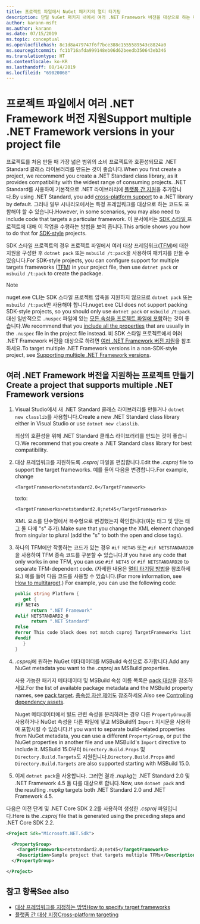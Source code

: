 ```yaml
---
title: 프로젝트 파일에서 NuGet 패키지의 멀티 타기팅
description: 단일 NuGet 패키지 내에서 여러 .NET Framework 버전을 대상으로 하는 다양한 방법에 대한 설명입니다.
author: karann-msft
ms.author: karann
ms.date: 07/15/2019
ms.topic: conceptual
ms.openlocfilehash: 8c1d8a479747f6f7bce388c1555589543c8824a0
ms.sourcegitcommit: fc1b716afda999148eb06d62beedb350643eb346
ms.translationtype: HT
ms.contentlocale: ko-KR
ms.lasthandoff: 08/14/2019
ms.locfileid: "69020068"
---
```

# <a name="support-multiple-net-framework-versions-in-your-project-file"></a><span data-ttu-id="63fc6-103">프로젝트 파일에서 여러 .NET Framework 버전 지원</span><span class="sxs-lookup"><span data-stu-id="63fc6-103">Support multiple .NET Framework versions in your project file</span></span>

<span data-ttu-id="63fc6-104">프로젝트를 처음 만들 때 가장 넓은 범위의 소비 프로젝트와 호환성되므로 .NET Standard 클래스 라이브러리를 만드는 것이 좋습니다.</span><span class="sxs-lookup"><span data-stu-id="63fc6-104">When you first create a project, we recommend you create a .NET Standard class library, as it provides compatibility with the widest range of consuming projects.</span></span> <span data-ttu-id="63fc6-105">.NET Standard를 사용하여 기본적으로 .NET 라이브러리에 [플랫폼 간 지원](/dotnet/standard/library-guidance/cross-platform-targeting)을 추가합니다.</span><span class="sxs-lookup"><span data-stu-id="63fc6-105">By using .NET Standard, you add [cross-platform support](/dotnet/standard/library-guidance/cross-platform-targeting) to a .NET library by default.</span></span> <span data-ttu-id="63fc6-106">그러나 일부 시나리오에서는 특정 프레임워크를 대상으로 하는 코드도 포함해야 할 수 있습니다.</span><span class="sxs-lookup"><span data-stu-id="63fc6-106">However, in some scenarios, you may also need to include code that targets a particular framework.</span></span> <span data-ttu-id="63fc6-107">이 문서에서는 [SDK 스타일 ](../resources/check-project-format.md) 프로젝트에 대해 이 작업을 수행하는 방법을 보여 줍니다.</span><span class="sxs-lookup"><span data-stu-id="63fc6-107">This article shows you how to do that for [SDK-style](../resources/check-project-format.md) projects.</span></span>

<span data-ttu-id="63fc6-108">SDK 스타일 프로젝트의 경우 프로젝트 파일에서 여러 대상 프레임워크([TFM](/dotnet/standard/frameworks))에 대한 지원을 구성한 후 `dotnet pack` 또는 `msbuild /t:pack`을 사용하여 패키지를 만들 수 있습니다.</span><span class="sxs-lookup"><span data-stu-id="63fc6-108">For SDK-style projects, you can configure support for multiple targets frameworks ([TFM](/dotnet/standard/frameworks)) in your project file, then use `dotnet pack` or `msbuild /t:pack` to create the package.</span></span>

> [!NOTE]
> <span data-ttu-id="63fc6-109">nuget.exe CLI는 SDK 스타일 프로젝트 압축을 지원하지 않으므로 `dotnet pack` 또는 `msbuild /t:pack`만 사용해야 합니다.</span><span class="sxs-lookup"><span data-stu-id="63fc6-109">nuget.exe CLI does not support packing SDK-style projects, so you should only use `dotnet pack` or `msbuild /t:pack`.</span></span> <span data-ttu-id="63fc6-110">대신 일반적으로 `.nuspec` 파일에 있는 [모든 속성을 프로젝트 파일에 포함](../reference/msbuild-targets.md#pack-target)하는 것이 좋습니다.</span><span class="sxs-lookup"><span data-stu-id="63fc6-110">We recommend that you [include all the properties](../reference/msbuild-targets.md#pack-target) that are usually in the `.nuspec` file in the project file instead.</span></span> <span data-ttu-id="63fc6-111">비 SDK 스타일 프로젝트에서 여러 .NET Framework 버전을 대상으로 하려면 [여러 .NET Framework 버전 지원](supporting-multiple-target-frameworks.md)을 참조하세요.</span><span class="sxs-lookup"><span data-stu-id="63fc6-111">To target multiple .NET Framework versions in a non-SDK-style project, see [Supporting multiple .NET Framework versions](supporting-multiple-target-frameworks.md).</span></span>

## <a name="create-a-project-that-supports-multiple-net-framework-versions"></a><span data-ttu-id="63fc6-112">여러 .NET Framework 버전을 지원하는 프로젝트 만들기</span><span class="sxs-lookup"><span data-stu-id="63fc6-112">Create a project that supports multiple .NET Framework versions</span></span>

1. <span data-ttu-id="63fc6-113">Visual Studio에서 새 .NET Standard 클래스 라이브러리를 만들거나 `dotnet new classlib`를 사용합니다.</span><span class="sxs-lookup"><span data-stu-id="63fc6-113">Create a new .NET Standard class library either in Visual Studio or use `dotnet new classlib`.</span></span>

   <span data-ttu-id="63fc6-114">최상의 호환성을 위해 .NET Standard 클래스 라이브러리를 만드는 것이 좋습니다.</span><span class="sxs-lookup"><span data-stu-id="63fc6-114">We recommend that you create a .NET Standard class library for best compatibility.</span></span>

2. <span data-ttu-id="63fc6-115">대상 프레임워크를 지원하도록 *.csproj* 파일을 편집합니다.</span><span class="sxs-lookup"><span data-stu-id="63fc6-115">Edit the *.csproj* file to support the target frameworks.</span></span> <span data-ttu-id="63fc6-116">예를 들어 다음을 변경합니다.</span><span class="sxs-lookup"><span data-stu-id="63fc6-116">For example, change</span></span>
   
   `<TargetFramework>netstandard2.0</TargetFramework>`
   
   <span data-ttu-id="63fc6-117">to:</span><span class="sxs-lookup"><span data-stu-id="63fc6-117">to:</span></span>
   
   `<TargetFrameworks>netstandard2.0;net45</TargetFrameworks>`

   <span data-ttu-id="63fc6-118">XML 요소를 단수형에서 복수형으로 변경했는지 확인합니다(여는 태그 및 닫는 태그 둘 다에 "s" 추가).</span><span class="sxs-lookup"><span data-stu-id="63fc6-118">Make sure that you change the XML element changed from singular to plural (add the "s" to both the open and close tags).</span></span>

3. <span data-ttu-id="63fc6-119">하나의 TFM에만 작동하는 코드가 있는 경우 `#if NET45` 또는 `#if NETSTANDARD20`을 사용하여 TFM 종속 코드를 구분할 수 있습니다.</span><span class="sxs-lookup"><span data-stu-id="63fc6-119">If you have any code that only works in one TFM, you can use `#if NET45` or `#if NETSTANDARD20` to separate TFM-dependent code.</span></span> <span data-ttu-id="63fc6-120">(자세한 내용은 [멀티 타기팅 방법](/dotnet/core/tutorials/libraries#how-to-multitarget)을 참조하세요.) 예를 들어 다음 코드를 사용할 수 있습니다.</span><span class="sxs-lookup"><span data-stu-id="63fc6-120">(For more information, see [How to multitarget](/dotnet/core/tutorials/libraries#how-to-multitarget).) For example, you can use the following code:</span></span>

   ```csharp
   public string Platform {
      get {
   #if NET45
         return ".NET Framework"
   #elif NETSTANDARD2_0
         return ".NET Standard"
   #else
   #error This code block does not match csproj TargetFrameworks list
   #endif
      }
   }
   ```

4. <span data-ttu-id="63fc6-121">*.csproj*에 원하는 NuGet 메타데이터를 MSBuild 속성으로 추가합니다.</span><span class="sxs-lookup"><span data-stu-id="63fc6-121">Add any NuGet metadata you want to the *.csproj* as MSBuild properties.</span></span>

   <span data-ttu-id="63fc6-122">사용 가능한 패키지 메타데이터 및 MSBuild 속성 이름 목록은 [pack 대상](../reference/msbuild-targets.md#pack-target)을 참조하세요.</span><span class="sxs-lookup"><span data-stu-id="63fc6-122">For the list of available package metadata and the MSBuild property names, see [pack target](../reference/msbuild-targets.md#pack-target).</span></span> <span data-ttu-id="63fc6-123">[종속성 자산 제어](../consume-packages/package-references-in-project-files.md#controlling-dependency-assets)도 참조하세요.</span><span class="sxs-lookup"><span data-stu-id="63fc6-123">Also see [Controlling dependency assets](../consume-packages/package-references-in-project-files.md#controlling-dependency-assets).</span></span>

   <span data-ttu-id="63fc6-124">Nuget 메타데이터에서 빌드 관련 속성을 분리하려는 경우 다른 `PropertyGroup`을 사용하거나 NuGet 속성을 다른 파일에 넣고 MSBuild의 `Import` 지시문을 사용하여 포함시킬 수 있습니다.</span><span class="sxs-lookup"><span data-stu-id="63fc6-124">If you want to separate build-related properties from NuGet metadata, you can use a different `PropertyGroup`, or put the NuGet properties in another file and use MSBuild's `Import` directive to include it.</span></span> <span data-ttu-id="63fc6-125">MSBuild 15.0부터 `Directory.Build.Props` 및 `Directory.Build.Targets`도 지원됩니다.</span><span class="sxs-lookup"><span data-stu-id="63fc6-125">`Directory.Build.Props` and `Directory.Build.Targets` are also supported starting with MSBuild 15.0.</span></span>

5. <span data-ttu-id="63fc6-126">이제 `dotnet pack`을 사용합니다. 그러면 결과 *.nupkg*는 .NET Standard 2.0 및 .NET Framework 4.5 둘 다를 대상으로 합니다.</span><span class="sxs-lookup"><span data-stu-id="63fc6-126">Now, use `dotnet pack` and the resulting *.nupkg* targets both .NET Standard 2.0 and .NET Framework 4.5.</span></span>

<span data-ttu-id="63fc6-127">다음은 이전 단계 및 .NET Core SDK 2.2를 사용하여 생성한 *.csproj* 파일입니다.</span><span class="sxs-lookup"><span data-stu-id="63fc6-127">Here is the *.csproj* file that is generated using the preceding steps and .NET Core SDK 2.2.</span></span>

```xml
<Project Sdk="Microsoft.NET.Sdk">

  <PropertyGroup>
    <TargetFrameworks>netstandard2.0;net45</TargetFrameworks>
    <Description>Sample project that targets multiple TFMs</Description>
  </PropertyGroup>

</Project>
```

## <a name="see-also"></a><span data-ttu-id="63fc6-128">참고 항목</span><span class="sxs-lookup"><span data-stu-id="63fc6-128">See also</span></span>

* [<span data-ttu-id="63fc6-129">대상 프레임워크를 지정하는 방법</span><span class="sxs-lookup"><span data-stu-id="63fc6-129">How to specify target frameworks</span></span>](/dotnet/standard/frameworks#how-to-specify-target-frameworks)
* [<span data-ttu-id="63fc6-130">플랫폼 간 대상 지정</span><span class="sxs-lookup"><span data-stu-id="63fc6-130">Cross-platform targeting</span></span>](/dotnet/standard/library-guidance/cross-platform-targeting)
